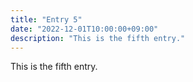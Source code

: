 ```yaml
---
title: "Entry 5"
date: "2022-12-01T10:00:00+09:00"
description: "This is the fifth entry."
---
```


This is the fifth entry.

